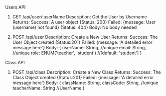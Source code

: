 Users API

1. GET /api/user/:userName
   Description: Get the User by Username
   Returns:
   Success: A user object {Status: 200}
   Failed: {message: User (username) not found} {Status: 404}
   Body: No body needed

2. POST /api/user
   Description: Create a New User
   Returns:
   Success: The User Object created {Status:201}
   Failed: {message: 'A detailed error message here'}
   Body:
   {
   userName: String, //unique
   email: String, //unique
   role: ENUM('teacher', 'student') //[default: 'student']
   }

Class API

1. POST /api/class
   Description: Create a New Class
   Returns:
   Success: The Class Object created {Status:201}
   Failed: {message: 'A detailed error message here'}
   Body:
   {
   className: String,
   classCode: String, //unique
   teacherName: String //UserName
   }
